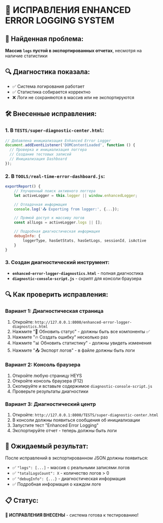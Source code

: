 # 🔧 ИСПРАВЛЕНИЯ ENHANCED ERROR LOGGING SYSTEM

## 🐛 Найденная проблема:

**Массив `logs` пустой в экспортированных отчетах**, несмотря на наличие
статистики

## 🔍 Диагностика показала:

- ✅ Система логирования работает
- ✅ Статистика собирается корректно
- ❌ Логи не сохраняются в массив или не экспортируются

## 🛠️ Внесенные исправления:

### 1. В `TESTS/super-diagnostic-center.html`:

```javascript
// Добавлена инициализация Enhanced Error Logger
document.addEventListener('DOMContentLoaded', function () {
  // Проверка и инициализация логгера
  // Создание тестовых записей
  // Инициализация Dashboard
});
```

### 2. В `TOOLS/real-time-error-dashboard.js`:

```javascript
exportReport() {
    // Улучшенный поиск активного логгера
    let activeLogger = this.logger || window.enhancedLogger;

    // Отладочная информация
    console.log('📤 Exporting from logger:', {...});

    // Прямой доступ к массиву логов
    const allLogs = activeLogger.logs || [];

    // Подробная диагностическая информация
    debugInfo: {
        loggerType, hasGetStats, hasGetLogs, sessionId, isActive
    }
}
```

### 3. Создан диагностический инструмент:

- **`enhanced-error-logger-diagnostics.html`** - полная диагностика
- **`diagnostic-console-script.js`** - скрипт для консоли браузера

## 🔍 Как проверить исправления:

### Вариант 1: Диагностическая страница

1. Откройте: `http://127.0.0.1:8000/enhanced-error-logger-diagnostics.html`
2. Нажмите "🔄 Обновить статус" - должны быть все компоненты ✅
3. Нажмите "🔥 Создать ошибку" несколько раз
4. Нажмите "📊 Обновить статистику" - должны увидеть изменения
5. Нажмите "📤 Экспорт логов" - в файле должны быть логи

### Вариант 2: Консоль браузера

1. Откройте любую страницу HEYS
2. Откройте консоль браузера (F12)
3. Скопируйте и вставьте содержимое `diagnostic-console-script.js`
4. Проверьте результаты диагностики

### Вариант 3: Диагностический центр

1. Откройте: `http://127.0.0.1:8000/TESTS/super-diagnostic-center.html`
2. В консоли должны появиться сообщения об инициализации
3. Запустите тест "Enhanced Error Logging"
4. Экспортируйте отчет - теперь должны быть логи

## 🎯 Ожидаемый результат:

После исправлений в экспортированном JSON должны появиться:

- ✅ `"logs": [...]` - массив с реальными записями логов
- ✅ `"totalLogsCount": X` - количество логов > 0
- ✅ `"debugInfo": {...}` - диагностическая информация
- ✅ Подробная информация о каждом логе

## 📋 Статус:

**🔧 ИСПРАВЛЕНИЯ ВНЕСЕНЫ** - система готова к тестированию!
